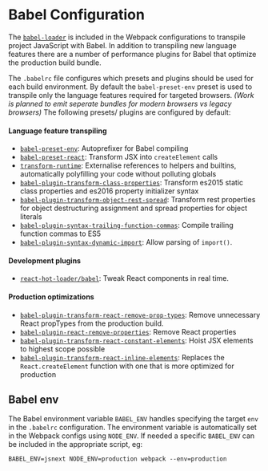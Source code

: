 # Babel Configuration
The [`babel-loader`][babel-loader] is included in the Webpack configurations to
transpile project JavaScript with Babel. In addition to transpiling new language
features there are a number of performance plugins for Babel that optimize the
production build bundle.

The `.babelrc` file configures which presets and plugins should be used for each
build environment. By default the `babel-preset-env` preset is used to transpile
only the language features required for targeted browsers. _(Work is planned to emit
seperate bundles for modern browsers vs legacy browsers)_ The following presets/
plugins are configured by default:

#### Language feature transpiling
- [`babel-preset-env`][preset-env]: Autoprefixer for Babel compiling
- [`babel-preset-react`][preset-react]: Transform JSX into `createElement` calls
- [`transform-runtime`][runtime]: Externalise references to helpers and builtins,
  automatically polyfilling your code without polluting globals
- [`babel-plugin-transform-class-properties`][class-properties]: Transform es2015
  static class properties and es2016 property initializer syntax
- [`babel-plugin-transform-object-rest-spread`][object-spread]: Transform rest
  properties for object destructuring assignment and spread properties for object
  literals
- [`babel-plugin-syntax-trailing-function-commas`][trailing-commas]: Compile
  trailing function commas to ES5
- [`babel-plugin-syntax-dynamic-import`][dynamic-import]: Allow parsing of
  `import()`.

#### Development plugins
- [`react-hot-loader/babel`][hot-loader]: Tweak React components in real time.

#### Production optimizations
- [`babel-plugin-transform-react-remove-prop-types`][remove-props]: Remove
  unnecessary React propTypes from the production build.
- [`babel-plugin-react-remove-properties`][remove-properties]: Remove React
  properties
- [`babel-plugin-transform-react-constant-elements`][constant-elems]: Hoist JSX
  elements to highest scope possible
- [`babel-plugin-transform-react-inline-elements`][inline-elems]: Replaces the
  `React.createElement` function with one that is more optimized for production

## Babel env
The Babel environment variable `BABEL_ENV` handles specifying the target `env` in
the `.babelrc` configuration. The environment variable is automatically set in the
Webpack configs using `NODE_ENV`. If needed a specific `BABEL_ENV` can be included
in the appropriate script, eg:
```shell
BABEL_ENV=jsnext NODE_ENV=production webpack --env=production
```


<!-- Links -->
[babel-loader]: https://github.com/babel/babel-loader
[preset-env]: https://babeljs.io/docs/plugins/preset-env/
[preset-react]: https://babeljs.io/docs/plugins/preset-react/
[hot-loader]: https://gaearon.github.io/react-hot-loader/
[dynamic-import]: https://www.npmjs.com/package/babel-plugin-syntax-dynamic-import
[runtime]: https://babeljs.io/docs/plugins/transform-runtime/
[class-properties]: https://www.npmjs.com/package/babel-plugin-transform-class-properties
[object-spread]: https://www.npmjs.com/package/babel-plugin-transform-object-rest-spread
[trailing-commas]: https://www.npmjs.com/package/babel-plugin-syntax-trailing-function-commas
[remove-props]: https://www.npmjs.com/package/babel-plugin-transform-react-remove-prop-types
[remove-properties]: https://www.npmjs.com/package/babel-plugin-react-remove-properties
[constant-elems]: https://www.npmjs.com/package/babel-plugin-transform-react-constant-elements
[inline-elems]: https://www.npmjs.com/package/babel-plugin-transform-react-inline-elements
